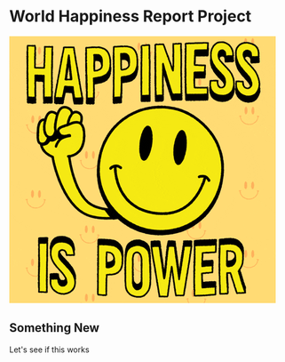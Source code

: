 # World Happiness Report Project

![](/World%20Happiness%20Report%20Images/giphy.gif)

## Something New

Let's see if this works

